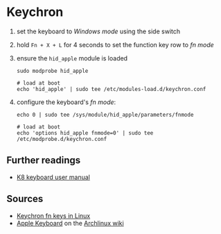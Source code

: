 # Keychron

1. set the keyboard to _Windows mode_ using the side switch

1. hold `Fn + X + L` for 4 seconds to set the function key row to _fn mode_

1. ensure the `hid_apple` module is loaded

   ```shell
   sudo modprobe hid_apple

   # load at boot
   echo 'hid_apple' | sudo tee /etc/modules-load.d/keychron.conf
   ```

1. configure the keyboard's _fn mode_:

   ```shell
   echo 0 | sudo tee /sys/module/hid_apple/parameters/fnmode

   # load at boot
   echo 'options hid_apple fnmode=0' | sudo tee /etc/modprobe.d/keychron.conf
   ```

## Further readings

- [K8 keyboard user manual]

[k8 keyboard user manual]: https://www.keychron.com/pages/k8-keyboard-user-manual

## Sources

- [Keychron fn keys in Linux]
- [Apple Keyboard] on the [Archlinux wiki]

[archlinux wiki]: https://wiki.archlinux.org

[apple keyboard]: https://wiki.archlinux.org/index.php/Apple_Keyboard
[keychron fn keys in linux]: https://mikeshade.com/posts/keychron-linux-function-keys
